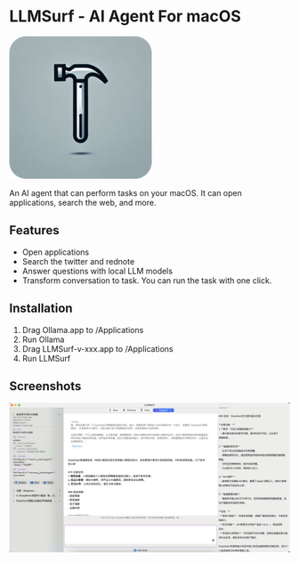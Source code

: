 # LLMSurf - AI Agent For macOS

![LLMSurf](https://raw.githubusercontent.com/yyaadet/llmsurf/main/images/logo.png)

An AI agent that can perform tasks on your macOS. It can open applications, search the web, and more.

## Features

- Open applications
- Search the twitter and rednote
- Answer questions with local LLM models
- Transform conversation to task. You can run the task with one click.

## Installation

1. Drag Ollama.app to /Applications
2. Run Ollama
3. Drag LLMSurf-v-xxx.app to /Applications
4. Run LLMSurf

## Screenshots

![Main](https://raw.githubusercontent.com/yyaadet/llmsurf/main/screenshots/main.png)